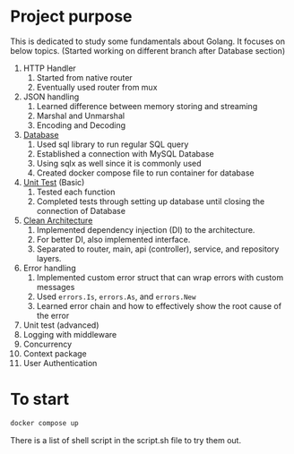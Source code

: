 # Project purpose
This is dedicated to study some fundamentals about Golang. It focuses on below topics. (Started working on different branch after Database section)
1. HTTP Handler 
   1. Started from native router 
   2. Eventually used router from mux
2. JSON handling
   1. Learned difference between memory storing and streaming
   2. Marshal and Unmarshal
   3. Encoding and Decoding
3. [Database](https://github.com/canigetyourwhatwhat/study_go/tree/db_learning)
   1. Used sql library to run regular SQL query
   2. Established a connection with MySQL Database
   3. Using sqlx as well since it is commonly used
   4. Created docker compose file to run container for database 
4. [Unit Test](https://github.com/canigetyourwhatwhat/study_go/tree/unit-test) (Basic)
   1. Tested each function 
   2. Completed tests through setting up database until closing the connection of Database
5. [Clean Architecture](https://github.com/canigetyourwhatwhat/study_go/tree/clean-architecture)
   1. Implemented dependency injection (DI) to the architecture.
   2. For better DI, also implemented interface.
   3. Separated to router, main, api (controller), service, and repository layers.
6. Error handling
   1. Implemented custom error struct that can wrap errors with custom messages
   2. Used `errors.Is`, `errors.As`, and `errors.New`
   3. Learned error chain and how to effectively show the root cause of the error
7. Unit test (advanced)
8. Logging with middleware
9. Concurrency
10. Context package
11. User Authentication



# To start

```sh
docker compose up
```

There is a list of shell script in the script.sh file to try them out.